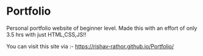 # Portfolio
Personal portfolio website of beginner level.
Made this with an effort of only 3.5 hrs with just HTML,CSS,JS!!

You can visit this site via :-  https://rishav-rathor.github.io/Portfolio/
